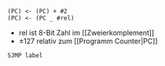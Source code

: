 ```rtl
(PC) <- (PC) + #2
(PC) <- (PC _ #rel)
```

- rel ist 8-Bit Zahl im [[Zweierkomplement]]
- $\pm 127$ relativ zum [[Programm Counter|PC]]

```asm
SJMP label
```